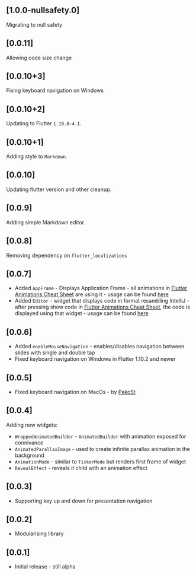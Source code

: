 
## [1.0.0-nullsafety.0]
Migrating to null safety

## [0.0.11]
Allowing code size change

## [0.0.10+3]
Fixing keyboard navigation on Windows

## [0.0.10+2]
Updating to Flutter `1.19.0-4.1`.

## [0.0.10+1]
Adding style to `Markdown`.

## [0.0.10]
Updating flutter version and other cleanup.

## [0.0.9]
Adding simple Markdown editor.

## [0.0.8]
Removing dependency on `flutter_localizations`

## [0.0.7]
* Added `AppFrame` - Displays Application Frame - all animations in [Flutter Animations Cheat Sheet](https://flutter-animations-cheat-sheet.codemagic.app/#/) 
are using it - usage can be found [here](https://github.com/tomaszpolanski/flutter-animations/blob/master/lib/shared/frame.dart)
* Added `Editor` - widget that displays code in format resambling IntelliJ - after pressing show code in [Flutter Animations Cheat Sheet](https://flutter-animations-cheat-sheet.codemagic.app/#/), 
the code is displayed using that widget - usage can be found [here](https://github.com/tomaszpolanski/flutter-animations/blob/master/lib/shared/code/code_block.dart)

## [0.0.6]
* Added `enableMouseNavigation` - enables/disables navigation between slides with single and double tap
* Fixed keyboard navigation on Windows in Flutter 1.10.2 and newer

## [0.0.5]
* Fixed keyboard navigation on MacOs - by [PakoSt](https://github.com/psstoyanov)

## [0.0.4]

Adding new widgets:
* `WrappedAnimatedBuilder` - `AnimatedBuilder` with animation exposed for connivance
* `AnimatedParallaxImage` - used to create infinite parallax animation in the background
* `AnimationMode` - similar to `TickerMode` but renders first frame of widget
* `RevealEffect` - reveals it child with an animation effect

## [0.0.3]

* Supporting key up and down for presentation navigation

## [0.0.2]

* Modularising library

## [0.0.1]

* Initial release - still alpha
